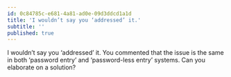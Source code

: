 ```yaml
---
id: 0c84785c-e681-4a81-ad0e-09d3ddcd1a1d
title: 'I wouldn’t say you ‘addressed’ it.'
subtitle: ''
published: true
---
```




I wouldn’t say you ‘addressed’ it. You commented that the issue is the same in both ‘password entry’ and ‘password-less entry’ systems. Can you elaborate on a solution?

